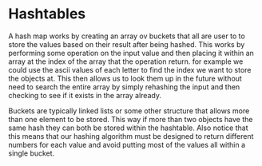# Hashtables

A hash map works by creating an array ov buckets that all are user to to store the values based on their result after being hashed. This works by performing some operation on the input value and then placing it within an array at the index of the array that the operation return. for example we could use the ascii values of each letter to find the index we want to store the objects at. This then allows us to look them up in the future without need to search the entire array by simply rehashing the input and then checking to see if it exists in the array already.

Buckets are typically linked lists or some other structure that allows more than one element to be stored. This way if more than two objects have the same hash they can both be stored within the hashtable. Also notice that this means that our hashing algorithm must be designed  to return different numbers for each value and avoid putting most of the values all within a single bucket.